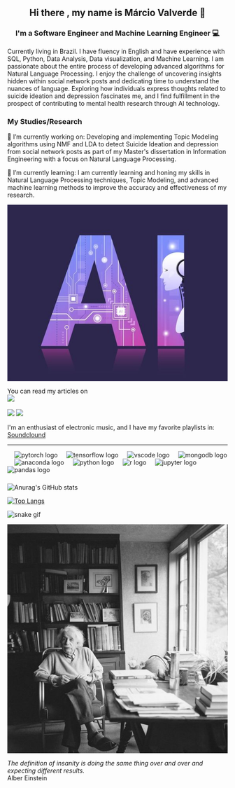 <h2 align="center">
Hi there , my name is <a>Márcio Valverde </a> 👋
</h2>

<h3 align="center">
I'm a Software Engineer and Machine Learning Engineer 💻
</h3> 

Currently living in Brazil. I have fluency in English and have experience with SQL, Python, Data Analysis, Data visualization, and Machine Learning.
I am passionate about the entire process of developing advanced algorithms for Natural Language Processing. I enjoy the challenge of uncovering insights hidden within social network posts and dedicating time to understand the nuances of language. Exploring how individuals express thoughts related to suicide ideation and depression fascinates me, and I find fulfillment in the prospect of contributing to mental health research through AI technology.



### My Studies/Research

🔭 I’m currently working on: Developing and implementing Topic Modeling algorithms using NMF and LDA to detect Suicide Ideation and depression from social network posts as part of my Master's dissertation in Information Engineering with a focus on Natural Language Processing.

🌱 I’m currently learning: I am currently learning and honing my skills in Natural Language Processing techniques, Topic Modeling, and advanced machine learning methods to improve the accuracy and effectiveness of my research.

<img align="center" src="https://github.com/marcio-valverde/assets/blob/main/AI.jpg" alt="Imagem">
  
You can read my articles on <br>
<a href="https://medium.com/@marciovalverde" target="_blank"><img src="https://img.shields.io/badge/Medium-12100E?style=for-the-badge&logo=medium&logoColor=white" target="_blank"></a>

<div> 
  <a href = "mailto:marcio.valverde@gmail.com"><img src="https://img.shields.io/badge/-Gmail-%23333?style=for-the-badge&logo=gmail&logoColor=white" target="_blank"></a>
  <a href="https://www.linkedin.com/in/marcio-valverde-907323144" target="_blank"><img src="https://img.shields.io/badge/-LinkedIn-%230077B5?style=for-the-badge&logo=linkedin&logoColor=white" target="_blank"></a> 
</div>

I'm an enthusiast of electronic music, and I have my favorite playlists in:<a href="https://soundcloud.com/marcio-valverde" target="_blank"> Soundclound</a>



---

<div align="left">
  <img width="12" />
  <img src="https://cdn.jsdelivr.net/gh/devicons/devicon/icons/pytorch/pytorch-original.svg" height="40" alt="pytorch logo"  />
  <img width="12" />
  <img src="https://cdn.jsdelivr.net/gh/devicons/devicon/icons/tensorflow/tensorflow-original.svg" height="40" alt="tensorflow logo"  />
  <img width="12" />
  <img src="https://cdn.jsdelivr.net/gh/devicons/devicon/icons/vscode/vscode-original.svg" height="40" alt="vscode logo"  />
  <img width="12" />
  <img src="https://cdn.jsdelivr.net/gh/devicons/devicon/icons/mongodb/mongodb-original.svg" height="40" alt="mongodb logo"  />
  <img width="12" />
  <img src="https://cdn.jsdelivr.net/gh/devicons/devicon/icons/anaconda/anaconda-original.svg" height="40" alt="anaconda logo"  />
  <img width="12" />
  <img src="https://cdn.jsdelivr.net/gh/devicons/devicon/icons/python/python-original.svg" height="40" alt="python logo"  />
  <img width="12" />
  <img src="https://cdn.jsdelivr.net/gh/devicons/devicon/icons/r/r-original.svg" height="40" alt="r logo"  />
  <img width="12" />
  <img src="https://cdn.jsdelivr.net/gh/devicons/devicon/icons/jupyter/jupyter-original.svg" height="40" alt="jupyter logo"  />
  <img width="12" />
  <img src="https://cdn.jsdelivr.net/gh/devicons/devicon/icons/pandas/pandas-original.svg" height="40" alt="pandas logo"  />  
  <img width="12" />
</div>
 
###

###

![Anurag's GitHub stats](https://github-readme-stats.vercel.app/api?username=marcio-valverde&show_icons=true&theme=radical)

[![Top Langs](https://github-readme-stats.vercel.app/api/top-langs/?username=marcio-valverde&theme=radical)](https://github.com/marcio-valverde/github-readme-stats)

![snake gif](https://github.com/marcio-valverde/marcio-valverde/blob/output/github-contribution-grid-snake.gif)

 

<!-- GIF -->
<p align="left">
  <img align="center" src="https://github.com/marcio-valverde/assets/blob/main/Einstein.jpg" alt="Imagem">
 
*The definition of insanity is doing the same thing over and over and expecting different results.*<br>
Alber Einstein
